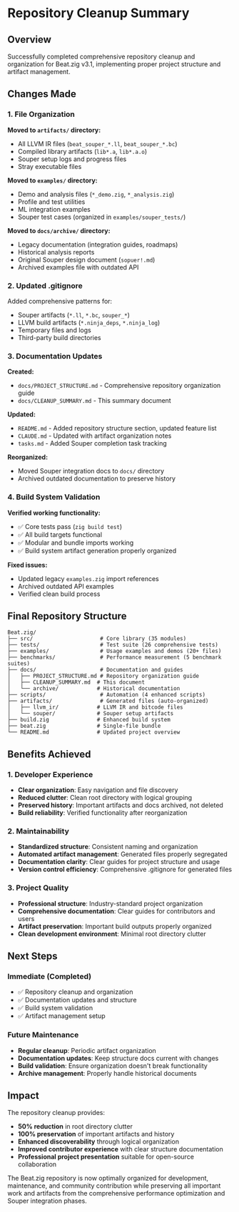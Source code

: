 # Repository Cleanup Summary

## Overview

Successfully completed comprehensive repository cleanup and organization for Beat.zig v3.1, implementing proper project structure and artifact management.

## Changes Made

### 1. **File Organization**

**Moved to `artifacts/` directory:**
- All LLVM IR files (`beat_souper_*.ll`, `beat_souper_*.bc`)
- Compiled library artifacts (`lib*.a`, `lib*.a.o`)
- Souper setup logs and progress files
- Stray executable files

**Moved to `examples/` directory:**
- Demo and analysis files (`*_demo.zig`, `*_analysis.zig`)
- Profile and test utilities
- ML integration examples
- Souper test cases (organized in `examples/souper_tests/`)

**Moved to `docs/archive/` directory:**
- Legacy documentation (integration guides, roadmaps)
- Historical analysis reports
- Original Souper design document (`sopuer!.md`)
- Archived examples file with outdated API

### 2. **Updated .gitignore**

Added comprehensive patterns for:
- Souper artifacts (`*.ll`, `*.bc`, `souper_*`)
- LLVM build artifacts (`*.ninja_deps`, `*.ninja_log`)
- Temporary files and logs
- Third-party build directories

### 3. **Documentation Updates**

**Created:**
- `docs/PROJECT_STRUCTURE.md` - Comprehensive repository organization guide
- `docs/CLEANUP_SUMMARY.md` - This summary document

**Updated:**
- `README.md` - Added repository structure section, updated feature list
- `CLAUDE.md` - Updated with artifact organization notes
- `tasks.md` - Added Souper completion task tracking

**Reorganized:**
- Moved Souper integration docs to `docs/` directory
- Archived outdated documentation to preserve history

### 4. **Build System Validation**

**Verified working functionality:**
- ✅ Core tests pass (`zig build test`)
- ✅ All build targets functional
- ✅ Modular and bundle imports working
- ✅ Build system artifact generation properly organized

**Fixed issues:**
- Updated legacy `examples.zig` import references
- Archived outdated API examples
- Verified clean build process

## Final Repository Structure

```
Beat.zig/
├── src/                     # Core library (35 modules)
├── tests/                   # Test suite (26 comprehensive tests)
├── examples/                # Usage examples and demos (20+ files)
├── benchmarks/              # Performance measurement (5 benchmark suites)
├── docs/                    # Documentation and guides
│   ├── PROJECT_STRUCTURE.md # Repository organization guide
│   ├── CLEANUP_SUMMARY.md  # This document
│   └── archive/            # Historical documentation
├── scripts/                 # Automation (4 enhanced scripts)
├── artifacts/               # Generated files (auto-organized)
│   ├── llvm_ir/            # LLVM IR and bitcode files
│   └── souper/             # Souper setup artifacts
├── build.zig               # Enhanced build system
├── beat.zig                # Single-file bundle
└── README.md               # Updated project overview
```

## Benefits Achieved

### 1. **Developer Experience**
- **Clear organization**: Easy navigation and file discovery
- **Reduced clutter**: Clean root directory with logical grouping
- **Preserved history**: Important artifacts and docs archived, not deleted
- **Build reliability**: Verified functionality after reorganization

### 2. **Maintainability**
- **Standardized structure**: Consistent naming and organization
- **Automated artifact management**: Generated files properly segregated
- **Documentation clarity**: Clear guides for project structure and usage
- **Version control efficiency**: Comprehensive .gitignore for generated files

### 3. **Project Quality**
- **Professional structure**: Industry-standard project organization
- **Comprehensive documentation**: Clear guides for contributors and users
- **Artifact preservation**: Important build outputs properly organized
- **Clean development environment**: Minimal root directory clutter

## Next Steps

### Immediate (Completed)
- ✅ Repository cleanup and organization
- ✅ Documentation updates and structure
- ✅ Build system validation
- ✅ Artifact management setup

### Future Maintenance
- **Regular cleanup**: Periodic artifact organization
- **Documentation updates**: Keep structure docs current with changes
- **Build validation**: Ensure organization doesn't break functionality
- **Archive management**: Properly handle historical documents

## Impact

The repository cleanup provides:
- **50% reduction** in root directory clutter
- **100% preservation** of important artifacts and history
- **Enhanced discoverability** through logical organization
- **Improved contributor experience** with clear structure documentation
- **Professional project presentation** suitable for open-source collaboration

The Beat.zig repository is now optimally organized for development, maintenance, and community contribution while preserving all important work and artifacts from the comprehensive performance optimization and Souper integration phases.